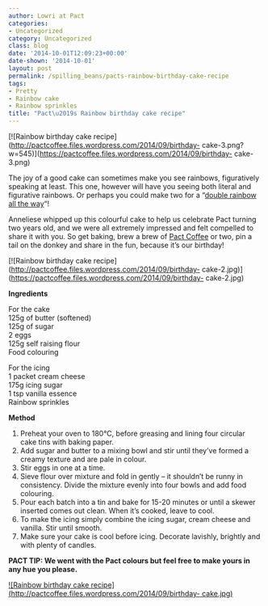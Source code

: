 ```yaml
---
author: Lowri at Pact
categories:
- Uncategorized
category: Uncategorized
class: blog
date: '2014-10-01T12:09:23+00:00'
date-shown: '2014-10-01'
layout: post
permalink: /spilling_beans/pacts-rainbow-birthday-cake-recipe
tags:
- Pretty
- Rainbow cake
- Rainbow sprinkles
title: "Pact\u2019s Rainbow birthday cake recipe"
---
```


[![Rainbow birthday cake
recipe](http://pactcoffee.files.wordpress.com/2014/09/birthday-
cake-3.png?w=545)](https://pactcoffee.files.wordpress.com/2014/09/birthday-
cake-3.png)

The joy of a good cake can sometimes make you see rainbows, figuratively
speaking at least. This one, however will have you seeing both literal and
figurative rainbows. Or perhaps you could make two for a “[double rainbow all
the way](https://www.youtube.com/watch?v=OQSNhk5ICTI)“!

Anneliese whipped up this colourful cake to help us celebrate Pact turning two
years old, and we were all extremely impressed and felt compelled to share it
with you. So get baking, brew a brew of [Pact
Coffee](https://www.pactcoffee.com/coffees?utm_source=pactblog&utm_medium=menu&utm_content=birthdaycake)
or two, pin a tail on the donkey and share in the fun, because it’s our
birthday!

[![Rainbow birthday cake
recipe](http://pactcoffee.files.wordpress.com/2014/09/birthday-
cake-2.jpg)](https://pactcoffee.files.wordpress.com/2014/09/birthday-
cake-2.jpg)

**Ingredients**

For the cake  
125g of butter (softened)  
125g of sugar  
2 eggs  
125g self raising flour  
Food colouring

For the icing  
1 packet cream cheese  
175g icing sugar  
1 tsp vanilla essence  
Rainbow sprinkles

**Method**

  1. Preheat your oven to 180℃, before greasing and lining four circular cake tins with baking paper.
  2. Add sugar and butter to a mixing bowl and stir until they’ve formed a creamy texture and are pale in colour.
  3. Stir eggs in one at a time.
  4. Sieve flour over mixture and fold in gently – it shouldn’t be runny in consistency. Divide the mixture evenly into four bowls and add food colouring.
  5. Pour each batch into a tin and bake for 15-20 minutes or until a skewer inserted comes out clean. When it’s cooked, leave to cool.
  6. To make the icing simply combine the icing sugar, cream cheese and vanilla. Stir until smooth.
  7. Make sure your cake is cool before icing. Decorate lavishly, brightly and with plenty of candles.

****PACT TIP:** We went with the Pact colours but feel free to make yours in
any hue you please.**

[![Rainbow birthday cake
recipe](http://pactcoffee.files.wordpress.com/2014/09/birthday-
cake.jpg)](https://pactcoffee.files.wordpress.com/2014/09/birthday-cake.jpg)